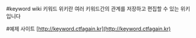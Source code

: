 #keyword wiki
키워드 위키란 여러 키워드간의 관계를 저장하고 편집할 수 있는 위키입니다

#예제 사이트
[http://keyword.ctfagain.kr](http://keyword.ctfagain.kr)